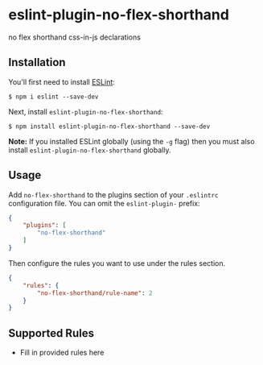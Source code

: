 # eslint-plugin-no-flex-shorthand

no flex shorthand css-in-js declarations

## Installation

You'll first need to install [ESLint](http://eslint.org):

```
$ npm i eslint --save-dev
```

Next, install `eslint-plugin-no-flex-shorthand`:

```
$ npm install eslint-plugin-no-flex-shorthand --save-dev
```

**Note:** If you installed ESLint globally (using the `-g` flag) then you must also install `eslint-plugin-no-flex-shorthand` globally.

## Usage

Add `no-flex-shorthand` to the plugins section of your `.eslintrc` configuration file. You can omit the `eslint-plugin-` prefix:

```json
{
    "plugins": [
        "no-flex-shorthand"
    ]
}
```


Then configure the rules you want to use under the rules section.

```json
{
    "rules": {
        "no-flex-shorthand/rule-name": 2
    }
}
```

## Supported Rules

* Fill in provided rules here





